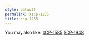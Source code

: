 ```yaml
---
style: default
permalink: Xscp-1255
title: scp-1255
---
```

You may also like:
[SCP-1585](http://scp-wiki.net/scp-1585)
[SCP-1948](http://scp-wiki.net/scp-1948)